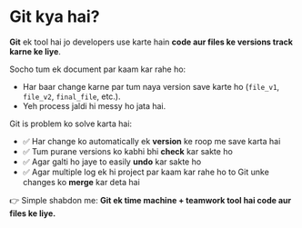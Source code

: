 # Git kya hai?

**Git** ek tool hai jo developers use karte hain **code aur files ke versions track karne ke liye**.  

Socho tum ek document par kaam kar rahe ho:  
- Har baar change karne par tum naya version save karte ho (`file_v1`, `file_v2`, `final_file`, etc.).  
- Yeh process jaldi hi messy ho jata hai.  

Git is problem ko solve karta hai:  
- ✅ Har change ko automatically ek **version** ke roop me save karta hai  
- ✅ Tum purane versions ko kabhi bhi **check** kar sakte ho  
- ✅ Agar galti ho jaye to easily **undo** kar sakte ho  
- ✅ Agar multiple log ek hi project par kaam kar rahe ho to Git unke changes ko **merge** kar deta hai  

👉 Simple shabdon me: **Git ek time machine + teamwork tool hai code aur files ke liye.**
